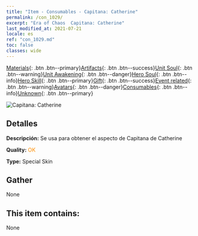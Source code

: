 ```yaml
---
title: "Item - Consumables - Capitana: Catherine"
permalink: /con_1029/
excerpt: "Era of Chaos  Capitana: Catherine"
last_modified_at: 2021-07-21
locale: es
ref: "con_1029.md"
toc: false
classes: wide
---
```

 [Materials](/ItemsES/){: .btn .btn--primary}[Artifacts](/ItemsES/Artifacts/){: .btn .btn--success}[Unit Soul](/ItemsES/UnitSoul/){: .btn .btn--warning}[Unit Awakening](/ItemsES/UnitAwakening/){: .btn .btn--danger}[Hero Soul](/ItemsES/HeroSoul/){: .btn .btn--info}[Hero Skill](/ItemsES/HeroSkill/){: .btn .btn--primary}[Gift](/ItemsES/Gift/){: .btn .btn--success}[Event related](/ItemsES/Events/){: .btn .btn--warning}[Avatars](/ItemsES/Avatars/){: .btn .btn--danger}[Consumables](/ItemsES/Consumables/){: .btn .btn--info}[Unknown](/ItemsES/Unknown/){: .btn .btn--primary}

 ![Capitana: Catherine](/images/h/h_Catherine6.jpg)

## Detalles
 **Descripción:** Se usa para obtener el aspecto de Capitana de Catherine

 **Quality:** <span style="color: #FF8C00">OK</span>

 **Type:** Special Skin

## Gather

  None

## This item contains:

  None

